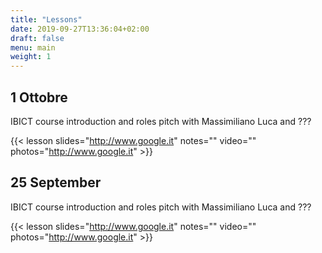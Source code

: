 ```yaml
---
title: "Lessons"
date: 2019-09-27T13:36:04+02:00
draft: false
menu: main
weight: 1
---
```


## 1 Ottobre

IBICT course introduction and roles pitch with Massimiliano Luca and ???

{{< lesson slides="http://www.google.it" notes="" video="" photos="http://www.google.it" >}}

## 25 September

IBICT course introduction and roles pitch with Massimiliano Luca and ???

{{< lesson slides="http://www.google.it" notes="" video="" photos="http://www.google.it" >}}
